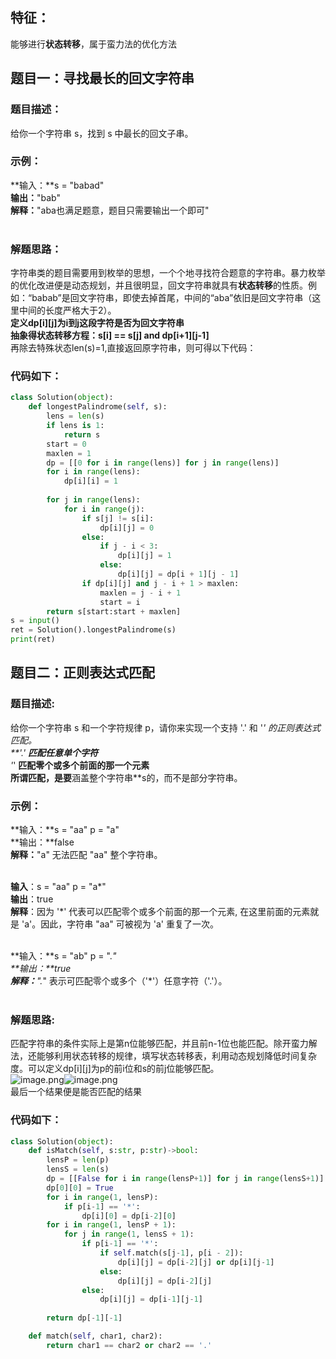 <a name="BAV2Z"></a>
## 特征：
能够进行**状态转移**，属于蛮力法的优化方法
<a name="QhtZ0"></a>
## 题目一：寻找最长的回文字符串
<a name="rov8A"></a>
### 题目描述：
给你一个字符串 s，找到 s 中最长的回文子串。
<a name="Pn9hC"></a>
### 示例：
**输入：**s = "babad"<br />**输出：**"bab"<br />**解释：**"aba也满足题意，题目只需要输出一个即可"<br />​<br />
<a name="jHBec"></a>
### 解题思路：
字符串类的题目需要用到枚举的思想，一个个地寻找符合题意的字符串。暴力枚举的优化改进便是动态规划，并且很明显，回文字符串就具有**状态转移**的性质。例如：“babab”是回文字符串，即使去掉首尾，中间的“aba”依旧是回文字符串（这里中间的长度严格大于2）。<br />**定义dp[i][j]为i到j这段字符是否为回文字符串**<br />**抽象得状态转移方程：s[i] == s[j] and dp[i+1][j-1]**<br />再除去特殊状态len(s)=1,直接返回原字符串，则可得以下代码：
<a name="iswQ1"></a>
### 代码如下：
```python
class Solution(object):
    def longestPalindrome(self, s):
        lens = len(s)
        if lens is 1:
            return s
        start = 0
        maxlen = 1
        dp = [[0 for i in range(lens)] for j in range(lens)]
        for i in range(lens):
            dp[i][i] = 1
    
        for j in range(lens):
            for i in range(j):
                if s[j] != s[i]:
                    dp[i][j] = 0
                else:
                    if j - i < 3:
                        dp[i][j] = 1
                    else:
                        dp[i][j] = dp[i + 1][j - 1]
                if dp[i][j] and j - i + 1 > maxlen:
                    maxlen = j - i + 1
                    start = i
        return s[start:start + maxlen]
s = input()
ret = Solution().longestPalindrome(s)
print(ret)
```
<a name="nLFEl"></a>
## 题目二：正则表达式匹配
<a name="L9Iim"></a>
### 题目描述:
给你一个字符串 s 和一个字符规律 p，请你来实现一个支持 '.' 和 '*' 的正则表达式匹配。<br />**'.' **匹配任意单个字符<br />**'*' **匹配零个或多个前面的那一个元素<br />所谓匹配，是要**涵盖整个字符串**s的，而不是部分字符串。
<a name="AvXoK"></a>
### 示例：
**输入：**s = "aa" p = "a" <br />**输出：**false <br />**解释：**"a" 无法匹配 "aa" 整个字符串。<br />​

**输入**：s = "aa" p = "a*"<br />**输出**：true<br />**解释**：因为 '*' 代表可以匹配零个或多个前面的那一个元素, 在这里前面的元素就是 'a'。因此，字符串 "aa" 可被视为 'a' 重复了一次。<br />​

**输入：**s = "ab" p = ".*" <br />**输出：**true <br />**解释：**".*" 表示可匹配零个或多个（'*'）任意字符（'.'）。<br />​<br />
<a name="GJ28c"></a>
### 解题思路:
匹配字符串的条件实际上是第n位能够匹配，并且前n-1位也能匹配。除开蛮力解法，还能够利用状态转移的规律，填写状态转移表，利用动态规划降低时间复杂度。可以定义dp[i][j]为p的前i位和s的前j位能够匹配。<br />![image.png](https://cdn.nlark.com/yuque/0/2022/png/12592409/1643900035868-41236955-f88b-4daa-95cc-a9d16a60ce4b.png#clientId=u99895578-1735-4&crop=0&crop=0&crop=1&crop=1&from=paste&height=574&id=u62309491&margin=%5Bobject%20Object%5D&name=image.png&originHeight=707&originWidth=762&originalType=binary&ratio=1&rotation=0&showTitle=false&size=41026&status=done&style=none&taskId=u21a865b4-0bba-4cac-8f8e-4c42571c371&title=&width=619)![image.png](https://cdn.nlark.com/yuque/0/2022/png/12592409/1643900091305-1ee5aa09-cd44-4c57-b717-445239cd96b5.png#clientId=u99895578-1735-4&crop=0&crop=0&crop=1&crop=1&from=paste&height=580&id=u3cb54ff3&margin=%5Bobject%20Object%5D&name=image.png&originHeight=708&originWidth=756&originalType=binary&ratio=1&rotation=0&showTitle=false&size=63655&status=done&style=none&taskId=u1cb95e79-c400-433b-b58d-1df47bac02a&title=&width=619)<br />最后一个结果便是能否匹配的结果
<a name="M3oWj"></a>
### 代码如下：
```python
class Solution(object):
    def isMatch(self, s:str, p:str)->bool:
        lensP = len(p)
        lensS = len(s)
        dp = [[False for i in range(lensP+1)] for j in range(lensS+1)]
        dp[0][0] = True
        for i in range(1, lensP):
            if p[i-1] == '*':
                dp[i][0] = dp[i-2][0]
        for i in range(1, lensP + 1):
            for j in range(1, lensS + 1):
                if p[i-1] == '*':
                    if self.match(s[j-1], p[i - 2]):
                        dp[i][j] = dp[i-2][j] or dp[i][j-1]
                    else:
                        dp[i][j] = dp[i-2][j]
                else:
                    dp[i][j] = dp[i-1][j-1]
                        
        return dp[-1][-1]  

    def match(self, char1, char2):
        return char1 == char2 or char2 == '.'
 
```
